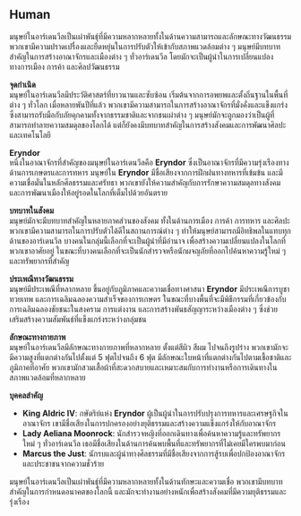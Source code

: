 ## **Human** 

มนุษย์ในอาร์เดนวีลเป็นเผ่าพันธุ์ที่มีความหลากหลายทั้งในด้านความสามารถและลักษณะทางวัฒนธรรม พวกเขามีความปราดเปรื่องและยืดหยุ่นในการปรับตัวให้เข้ากับสภาพแวดล้อมต่าง ๆ มนุษย์มีบทบาทสำคัญในการสร้างอาณาจักรและเมืองต่าง ๆ ทั่วอาร์เดนวีล โดยมักจะเป็นผู้นำในการเปลี่ยนแปลงทางการเมือง การค้า และศิลปวัฒนธรรม

**จุดกำเนิด**  
มนุษย์ในอาร์เดนวีลมีประวัติศาสตร์ที่ยาวนานและซับซ้อน เริ่มต้นจากการอพยพและตั้งถิ่นฐานในพื้นที่ต่าง ๆ ทั่วโลก เมื่อหลายพันปีที่แล้ว พวกเขามีความสามารถในการสร้างอาณาจักรที่มั่งคั่งและแข็งแกร่ง ซึ่งสามารถรับมือกับภัยคุกคามทั้งจากธรรมชาติและจากชนเผ่าต่าง ๆ มนุษย์มักจะถูกมองว่าเป็นผู้ที่สามารถทำลายความสมดุลของโลกได้ แต่ก็ยังคงมีบทบาทสำคัญในการสร้างสังคมและการพัฒนาศิลปะและเทคโนโลยี

**Eryndor**  
หนึ่งในอาณาจักรที่สำคัญของมนุษย์ในอาร์เดนวีลคือ **Eryndor** ซึ่งเป็นอาณาจักรที่มีความรุ่งเรืองทางด้านการเกษตรและการทหาร มนุษย์ใน **Eryndor** มีชื่อเสียงจากการฝึกฝนทางทหารที่เข้มข้น และมีความเชื่อมั่นในหลักศีลธรรมและศรัทธา พวกเขายังให้ความสำคัญกับการรักษาความสมดุลทางสังคมและการพัฒนาเมืองให้อยู่รอดในโลกที่เต็มไปด้วยอันตราย

**บทบาทในสังคม**  
มนุษย์มักจะมีบทบาทสำคัญในหลายภาคส่วนของสังคม ทั้งในด้านการเมือง การค้า การทหาร และศิลปะ พวกเขามีความสามารถในการปรับตัวได้ดีในสถานการณ์ต่าง ๆ ทำให้มนุษย์สามารถมีอิทธิพลในแทบทุกด้านของอาร์เดนวีล บางคนในกลุ่มนี้เลือกที่จะเป็นผู้นำที่มีอำนาจ เพื่อสร้างความเปลี่ยนแปลงในโลกที่พวกเขาอาศัยอยู่ ในขณะที่บางคนเลือกที่จะเป็นนักสำรวจหรือนักผจญภัยที่ออกไปค้นหาความรู้ใหม่ ๆ และทรัพยากรที่สำคัญ

**ประเพณีทางวัฒนธรรม**  
มนุษย์มีประเพณีที่หลากหลาย ขึ้นอยู่กับภูมิภาคและความเชื่อทางศาสนา **Eryndor** มีประเพณีการบูชาทวยเทพ และการเฉลิมฉลองความสำเร็จของการเกษตร ในขณะที่บางพื้นที่จะมีพิธีกรรมที่เกี่ยวข้องกับการเฉลิมฉลองชัยชนะในสงคราม การแต่งงาน และการสร้างพันธสัญญาระหว่างเมืองต่าง ๆ ซึ่งช่วยเสริมสร้างความสัมพันธ์ที่แข็งแกร่งระหว่างกลุ่มชน

**ลักษณะทางกายภาพ**  
มนุษย์ในอาร์เดนวีลมีลักษณะทางกายภาพที่หลากหลาย ตั้งแต่สีผิว สีผม ไปจนถึงรูปร่าง พวกเขามักจะมีความสูงที่แตกต่างกันไปตั้งแต่ 5 ฟุตไปจนถึง 6 ฟุต มีลักษณะใบหน้าที่แตกต่างกันไปตามเชื้อชาติและภูมิภาคที่อาศัย พวกเขามักสวมเสื้อผ้าที่สะดวกสบายและเหมาะสมกับการทำงานหรือการเดินทางในสภาพแวดล้อมที่หลากหลาย

**บุคคลสำคัญ**

* **King Aldric IV**: กษัตริย์แห่ง **Eryndor** ผู้เป็นผู้นำในการปรับปรุงการทหารและเศรษฐกิจในอาณาจักร เขามีชื่อเสียงในการปกครองอย่างยุติธรรมและสร้างความแข็งแกร่งให้กับอาณาจักร  
* **Lady Aeliana Moonrock**: นักสำรวจหญิงที่ออกเดินทางเพื่อค้นหาความรู้และทรัพยากรใหม่ ๆ ทั่วอาร์เดนวีล เธอมีชื่อเสียงในด้านการค้นพบพื้นที่และทรัพยากรที่ไม่เคยมีใครพบมาก่อน  
* **Marcus the Just**: นักรบและผู้นำทางศีลธรรมที่มีชื่อเสียงจากการสู้รบเพื่อปกป้องอาณาจักรและประชาชนจากความชั่วร้าย

มนุษย์ในอาร์เดนวีลเป็นเผ่าพันธุ์ที่มีความหลากหลายทั้งในด้านทักษะและความเชื่อ พวกเขามีบทบาทสำคัญในการกำหนดอนาคตของโลกนี้ และมักจะทำงานอย่างหนักเพื่อสร้างสังคมที่มีความยุติธรรมและรุ่งเรือง